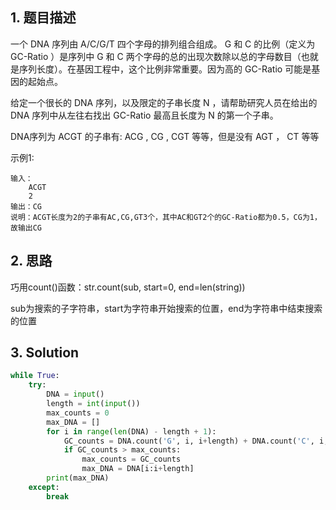 ## 1. 题目描述

一个 DNA 序列由 A/C/G/T 四个字母的排列组合组成。 G 和 C 的比例（定义为 GC-Ratio ）是序列中 G 和 C 两个字母的总的出现次数除以总的字母数目（也就是序列长度）。在基因工程中，这个比例非常重要。因为高的 GC-Ratio 可能是基因的起始点。

给定一个很长的 DNA 序列，以及限定的子串长度 N ，请帮助研究人员在给出的 DNA 序列中从左往右找出 GC-Ratio 最高且长度为 N 的第一个子串。

DNA序列为 ACGT 的子串有: ACG , CG , CGT 等等，但是没有 AGT ， CT 等等



示例1:

```
输入：
    ACGT
    2
输出：CG
说明：ACGT长度为2的子串有AC,CG,GT3个，其中AC和GT2个的GC-Ratio都为0.5，CG为1，故输出CG   
```



## 2. 思路

巧用count()函数：str.count(sub, start=0, end=len(string))

sub为搜索的子字符串，start为字符串开始搜索的位置，end为字符串中结束搜索的位置



## 3. Solution

```python
while True:
    try:
        DNA = input()
        length = int(input())
        max_counts = 0
        max_DNA = []
        for i in range(len(DNA) - length + 1):
            GC_counts = DNA.count('G', i, i+length) + DNA.count('C', i, i+length)
            if GC_counts > max_counts:
                max_counts = GC_counts
                max_DNA = DNA[i:i+length]
        print(max_DNA)
    except:
        break
```

